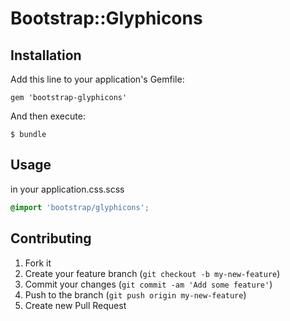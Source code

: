 # Bootstrap::Glyphicons


## Installation

Add this line to your application's Gemfile:

    gem 'bootstrap-glyphicons'

And then execute:

    $ bundle

## Usage

in your application.css.scss

```scss
@import 'bootstrap/glyphicons';
```

## Contributing

1. Fork it
2. Create your feature branch (`git checkout -b my-new-feature`)
3. Commit your changes (`git commit -am 'Add some feature'`)
4. Push to the branch (`git push origin my-new-feature`)
5. Create new Pull Request
